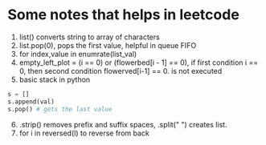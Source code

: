 # Some notes that helps in leetcode

1. list() converts string to array of characters
2. list.pop(0), pops the first value, helpful in queue FIFO
3. for index,value in enumrate(list_val)
4. empty_left_plot = (i == 0) or (flowerbed[i - 1] == 0), if first condition i == 0, then second condition flowerved[i-1] == 0. is not executed
5. basic stack in python

```python
s = []
s.append(val)
s.pop() # gets the last value
```

6. .strip() removes prefix and suffix spaces, .split(" ") creates list.
7. for i in reversed(l) to reverse from back
